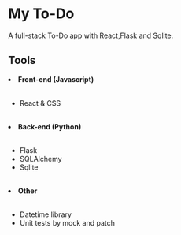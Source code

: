 # My To-Do

A full-stack To-Do app with React,Flask and Sqlite.

## Tools

<li><strong>Front-end (Javascript)</strong></li><br>

- React & CSS <br><br>

<li><strong>Back-end (Python)</strong></li><br>

- Flask <br>
- SQLAlchemy <br>
- Sqlite <br><br>

<li><strong>Other</strong></li><br>

- Datetime library </br>
- Unit tests by mock and patch  </br>
